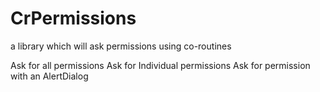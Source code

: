 # CrPermissions
a library which will ask permissions using co-routines

Ask for all permissions
Ask for Individual permissions
Ask for permission with an AlertDialog
